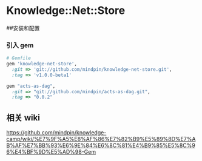 # Knowledge::Net::Store

##安装和配置
### 引入 gem
```ruby
# Gemfile
gem 'knowledge-net-store', 
  :git => 'git://github.com/mindpin/knowledge-net-store.git',
  :tag => 'v1.0.0-beta1'

gem "acts-as-dag",
  :git => "git://github.com/mindpin/acts-as-dag.git",
  :tag => "0.0.2"
```


## 相关 wiki
https://github.com/mindpin/knowledge-camp/wiki/%E7%9F%A5%E8%AF%86%E7%82%B9%E5%89%8D%E7%AB%AF%E7%BB%93%E6%9E%84%E6%8C%81%E4%B9%85%E5%8C%96%E4%BF%9D%E5%AD%98-Gem
